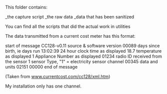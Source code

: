 
This folder contains:

_the capture script
_the raw data
_data that has been sanitized

You can find all the scripts that did the actual work in utilities

The data transmitted from a current cost meter has this format:

<msg>                            start of message
   <src>CC128-v0.11</src>        source & software version
   <dsb>00089</dsb>              days since birth, ie days run
   <time>13:02:39</time>         24 hour clock time as displayed
   <tmpr>18.7</tmpr>             temperature as displayed
   <sensor>1</sensor>            Appliance Number as displayed
   <id>01234</id>                radio ID received from the sensor
   <type>1</type>                sensor Type, "1" = electricity
   <ch1>                         sensor channel
      <watts>00345</watts>       data and units
   </ch1>
   <ch2>
      <watts>02151</watts>
   </ch2>
   <ch3>
      <watts>00000</watts>
   </ch3>
</msg>                           end of message

(Taken from www.currentcost.com/cc128/xml.htm)

My installation only has one channel.
